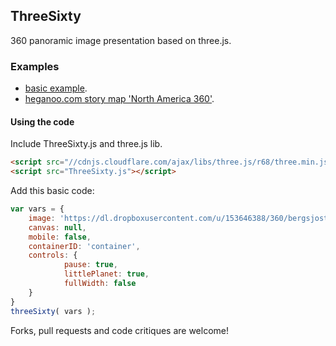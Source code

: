 ## ThreeSixty

360 panoramic image presentation based on three.js.

### Examples

* [basic example](heganoo.github.io/ThreeSixty/examples).
* [heganoo.com story map 'North America 360'](http://heganoo.com/node/8177/8179).

#### Using the code

Include ThreeSixty.js and three.js lib.

```html
<script src="//cdnjs.cloudflare.com/ajax/libs/three.js/r68/three.min.js"></script>
<script src="ThreeSixty.js"></script>
````

Add this basic code:
```js
var vars = {
	image: 'https://dl.dropboxusercontent.com/u/153646388/360/bergsjostolen.jpg',	us
	canvas: null,
	mobile: false,
	containerID: 'container',
	controls: {
			pause: true,
			littlePlanet: true,
			fullWidth: false
	}
}
threeSixty( vars );
```

Forks, pull requests and code critiques are welcome!
